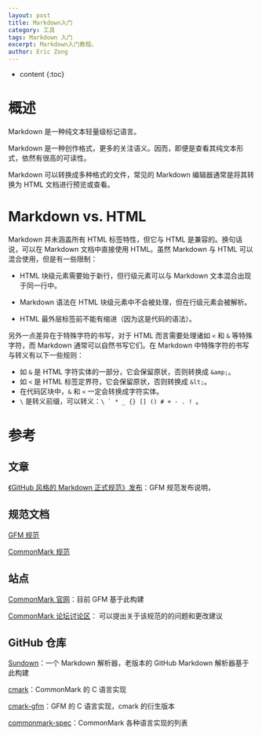 ```yaml
---
layout: post
title: Markdown入门
category: 工具
tags: Markdown 入门
excerpt: Markdown入门教程。
author: Eric Zong
---
```


* content
{:toc}
# 概述

Markdown 是一种纯文本轻量级标记语言。

Markdown 是一种创作格式，更多的关注语义。因而，即便是查看其纯文本形式，依然有很高的可读性。

Markdown 可以转换成多种格式的文件，常见的 Markdown 编辑器通常是将其转换为 HTML 文档进行预览或查看。

# Markdown vs. HTML

Markdown 并未涵盖所有 HTML 标签特性，但它与 HTML 是兼容的。换句话说，可以在 Markdown 文档中直接使用 HTML。虽然 Markdown 与 HTML 可以混合使用，但是有一些限制：

* HTML 块级元素需要始于新行，但行级元素可以与 Markdown 文本混合出现于同一行中。

* Markdown 语法在 HTML 块级元素中不会被处理，但在行级元素会被解析。
* HTML 最外层标签前不能有缩进（因为这是代码的语法）。

另外一点差异在于特殊字符的书写，对于 HTML 而言需要处理诸如 `<` 和 `&` 等特殊字符，而 Markdown 通常可以自然书写它们。在 Markdown 中特殊字符的书写与转义有以下一些规则：

* 如 `&` 是 HTML 字符实体的一部分，它会保留原状，否则转换成 `&amp;`。
* 如 `<` 是 HTML 标签定界符，它会保留原状，否则转换成 `&lt;`。
* 在代码区块中，`&` 和 `<` 一定会转换成字符实体。
* `\` 是转义前缀，可以转义：````\ ` * _ {} [] () # + - . ! ````。 

# 参考

## 文章

[《GitHub 风格的 Markdown 正式规范》发布](https://linux.cn/article-8399-1.html)：GFM 规范发布说明，

## 规范文档

[GFM 规范](https://github.github.com/gfm/)

[CommonMark 规范](https://spec.commonmark.org/)

## 站点

[CommonMark 官网](https://commonmark.org/)：目前 GFM 基于此构建

[CommonMark 论坛讨论区](https://talk.commonmark.org/)： 可以提出关于该规范的的问题和更改建议 

## GitHub 仓库

[Sundown](https://github.com/vmg/sundown)：一个 Markdown 解析器，老版本的 GitHub Markdown 解析器基于此构建

[cmark](https://github.com/commonmark/cmark)：CommonMark 的 C 语言实现

[cmark-gfm](https://github.com/github/cmark-gfm)：GFM 的 C 语言实现，cmark 的衍生版本

[commonmark-spec](https://github.com/commonmark/commonmark-spec)：CommonMark 各种语言实现的列表